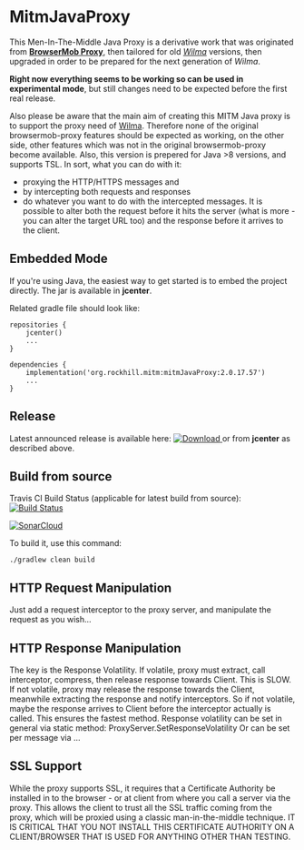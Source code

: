 MitmJavaProxy
============================
This Men-In-The-Middle Java Proxy is a derivative work that was originated from [**BrowserMob Proxy**](https://github.com/lightbody/browsermob-proxy), then tailored for old [*Wilma*](https://github.com/epam/Wilma) versions, 
then upgraded in order to be prepared for the next generation of *Wilma*. 

**Right now everything seems to be working so can be used in experimental mode**, but still changes need to be expected before the first real release.

Also please be aware that the main aim of creating this MITM Java proxy is to support the proxy need of [Wilma](https://github.com/epam/Wilma).
Therefore none of the original browsermob-proxy features should be expected as working, on the other side, other features which was not in the original browsermob-proxy become available. Also, this version is prepered for Java >8 versions, and supports TSL.
In sort, what you can do with it:
- proxying the HTTP/HTTPS messages and 
- by intercepting both requests and responses
- do whatever you want to do with the intercepted messages.
It is possible to alter both the request before it hits the server (what is more - you can alter the target URL too) and the response before it arrives to the client.

Embedded Mode
-------------
If you're using Java, the easiest way to get started is to embed the project directly. The jar is available in **jcenter**.

Related gradle file should look like:

```
repositories {
    jcenter()
    ...
}
    
dependencies {
    implementation('org.rockhill.mitm:mitmJavaProxy:2.0.17.57')
    ...
}    
```

Release
------------
Latest announced release is available here:
[ ![Download](https://api.bintray.com/packages/tkohegyi2/maven/mitmJavaProxy/images/download.svg?version=V2.0.17.57) ](https://bintray.com/tkohegyi2/maven/mitmJavaProxy/V2.0.17.57/link) or from **jcenter** as described above.

Build from source
-----------------
Travis CI Build Status (applicable for latest build from source): [![Build Status](https://travis-ci.com/tkohegyi/mitmJavaProxy.svg?branch=master)](https://travis-ci.com/tkohegyi/mitmJavaProxy)

[![SonarCloud](https://sonarcloud.io/images/project_badges/sonarcloud-white.svg)](https://sonarcloud.io/dashboard?id=tkohegyi_mitmJavaProxy)

To build it, use this command:
```
./gradlew clean build
```

HTTP Request Manipulation
-------------------
Just add a request interceptor to the proxy server, and manipulate the request as you wish...

HTTP Response Manipulation
-------------------
The key is the Response Volatility. 
If volatile, proxy must extract, call interceptor, compress, then release response towards Client. This is SLOW.
If not volatile, proxy may release the response towards the Client, meanwhile extracting the response and notify interceptors.
So if not volatile, maybe the response arrives to Client before the interceptor actually is called. This ensures the fastest method.
Response volatility can be set in general via static method: ProxyServer.SetResponseVolatility
Or can be set per message via ...

SSL Support
-----------
While the proxy supports SSL, it requires that a Certificate Authority be installed in to the browser - or at client from where you call a server via the proxy.
This allows the client to trust all the SSL traffic coming from the proxy, which will be proxied using a classic man-in-the-middle technique. 
IT IS CRITICAL THAT YOU NOT INSTALL THIS CERTIFICATE AUTHORITY ON A CLIENT/BROWSER THAT IS USED FOR ANYTHING OTHER THAN TESTING.
